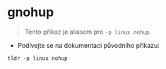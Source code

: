 # gnohup

> Tento příkaz je aliasem pro `-p linux nohup`.

- Podívejte se na dokumentaci původního příkazu:

`tldr -p linux nohup`
